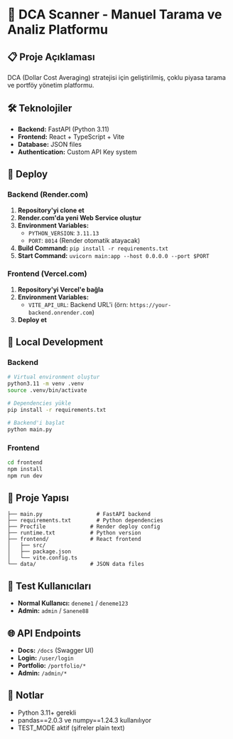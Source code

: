 # 🚀 DCA Scanner - Manuel Tarama ve Analiz Platformu

## 📋 Proje Açıklaması
DCA (Dollar Cost Averaging) stratejisi için geliştirilmiş, çoklu piyasa tarama ve portföy yönetim platformu.

## 🛠️ Teknolojiler
- **Backend:** FastAPI (Python 3.11)
- **Frontend:** React + TypeScript + Vite
- **Database:** JSON files
- **Authentication:** Custom API Key system

## 🚀 Deploy

### Backend (Render.com)
1. **Repository'yi clone et**
2. **Render.com'da yeni Web Service oluştur**
3. **Environment Variables:**
   - `PYTHON_VERSION`: `3.11.13`
   - `PORT`: `8014` (Render otomatik atayacak)
4. **Build Command:** `pip install -r requirements.txt`
5. **Start Command:** `uvicorn main:app --host 0.0.0.0 --port $PORT`

### Frontend (Vercel.com)
1. **Repository'yi Vercel'e bağla**
2. **Environment Variables:**
   - `VITE_API_URL`: Backend URL'i (örn: `https://your-backend.onrender.com`)
3. **Deploy et**

## 🔧 Local Development

### Backend
```bash
# Virtual environment oluştur
python3.11 -m venv .venv
source .venv/bin/activate

# Dependencies yükle
pip install -r requirements.txt

# Backend'i başlat
python main.py
```

### Frontend
```bash
cd frontend
npm install
npm run dev
```

## 📁 Proje Yapısı
```
├── main.py                 # FastAPI backend
├── requirements.txt        # Python dependencies
├── Procfile              # Render deploy config
├── runtime.txt           # Python version
├── frontend/             # React frontend
│   ├── src/
│   ├── package.json
│   └── vite.config.ts
└── data/                 # JSON data files
```

## 🔐 Test Kullanıcıları
- **Normal Kullanıcı:** `deneme1` / `deneme123`
- **Admin:** `admin` / `Sanene88`

## 🌐 API Endpoints
- **Docs:** `/docs` (Swagger UI)
- **Login:** `/user/login`
- **Portfolio:** `/portfolio/*`
- **Admin:** `/admin/*`

## 📝 Notlar
- Python 3.11+ gerekli
- pandas==2.0.3 ve numpy==1.24.3 kullanılıyor
- TEST_MODE aktif (şifreler plain text)
